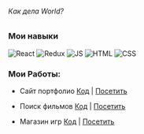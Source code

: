 ###### Как дела World?

### Мои навыки
![React](https://img.shields.io/badge/REACT-000?style=for-the-badge&logo=REACT)
![Redux](https://img.shields.io/badge/REDUX-000?style=for-the-badge&logo=Redux&logoColor=violet)
![JS](https://img.shields.io/badge/JavaScript-000?style=for-the-badge&logo=JavaScript&logoColor=yellow)
![HTML](https://img.shields.io/badge/HTML-000?style=for-the-badge&logo=html&logoColor=red)
![CSS](https://img.shields.io/badge/CSS-000?style=for-the-badge&logo=css&logoColor=fff)



### Мои Работы:
- Сайт портфолио
[Код](https://github.com/stasloops/portfolio) | [Посетить](https://portfolio-stasloops.vercel.app/) 

- Поиск фильмов 
[Код](https://github.com/stasloops/search-movies) | [Посетить](https://search-movie-lilac.vercel.app/) 

- Магазин игр
[Код](https://github.com/stasloops/store-cart) | [Посетить](https://store-cart.vercel.app/) 








